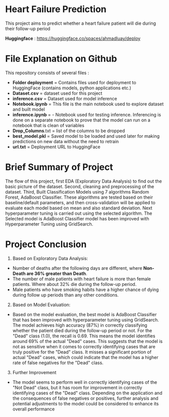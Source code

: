 # Heart Failure Prediction
This project aims to predict whether a heart failure patient will die during their follow-up period

**Huggingface** : https://huggingface.co/spaces/ahmadluay/deploy

# File Explanation on Github
This repository consists of several files :

- **Folder deployment** = Contains files used for deployment to HuggingFace (contains models, python applications etc.)
- **Dataset.csv** = dataset used for this project
- **inference.csv** = Dataset used for model inference
- **Notebook.ipynb** = This file is the main notebook used to explore dataset and built model
- **inference.ipynb** = - Notebook used for testing inference. Inferencing is done on a separate notebook to prove that the model can run on a notebook that is clean of variables
- **Drop_Columns**.txt = list of the columns to be dropped
- **best_model.pkl** = Saved model to be loaded and used later for making predictions on new data without the need to retrain
- **url.txt** = Deployment URL to HuggingFace

# Brief Summary of Project
The flow of this project, first EDA (Exploratory Data Analysis) to find out the basic picture of the dataset. Second, cleaning and preprocessing of the dataset. Third, Built Classification Models using 7 algorithms Random Forest, AdaBoost Classifier. These algorithms are tested based on their baseline/default parameters, and then cross-validation will be applied to evaluate each model based on mean and also standard deviation. Next hyperparameter tuning is carried out using the selected algorithm. The Selected model is AdaBoost Classifier model has been improved with Hyperparameter Tuning using GridSearch.

# Project Conclusion
1. Based on Exploratory Data Analysis:
  - Number of deaths after the following days are different, where __Non-Death are 36% greater than Death__.
  - The number of male patients with heart failure is more than female patients. Where about 32% die during the follow-up period.
  - Male patients who have smoking habits have a higher chance of dying during follow up periods than any other conditions.

2. Based on Model Evaluation:
  - Based on the model evaluation, the best model is AdaBoost Classifier that has been improved with hyperparameter tuning using GridSearch. The model achieves high accuracy (87%) in correctly classifying whether the patient died during the follow-up period or not. For the "Dead" class (1.0), the recall is 0.69. This means the model identifies around 69% of the actual "Dead" cases. This suggests that the model is not as sensitive when it comes to correctly identifying cases that are truly positive for the "Dead" class. It misses a significant portion of actual "Dead" cases, which could indicate that the model has a higher rate of false negatives for the "Dead" class. 

3. Further Improvement
  - The model seems to perform well in correctly identifying cases of the "Not Dead" class, but it has room for improvement in correctly identifying cases of the "Dead" class. Depending on the application and the consequences of false negatives or positives, further analysis and potential adjustments to the model could be considered to enhance its overall performance